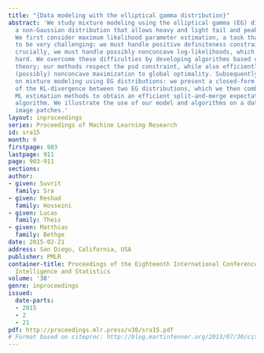 ```yaml
---
title: "{Data modeling with the elliptical gamma distribution}"
abstract: 'We study mixture modeling using the elliptical gamma (EG) distribution,
  a non-Gaussian distribution that allows heavy and light tail and peak behaviors.
  We first consider maximum likelihood parameter estimation, a task that turns out
  to be very challenging: we must handle positive definiteness constraints, and  more
  crucially, we must handle possibly nonconcave log-likelihoods, which makes maximization
  hard. We overcome these difficulties by developing algorithms based on fixed-point
  theory; our methods respect the psd constraint, while also efficiently solving the
  (possibly) nonconcave maximization to global optimality. Subsequently, we focus
  on mixture modeling using EG distributions: we present a closed-form expression
  of the KL-divergence between two EG distributions, which we then combine with our
  ML estimation methods to obtain an efficient split-and-merge expectation maximization
  algorithm. We illustrate the use of our model and algorithms on a dataset of natural
  image patches.'
layout: inproceedings
series: Proceedings of Machine Learning Research
id: sra15
month: 0
firstpage: 903
lastpage: 911
page: 903-911
sections: 
author:
- given: Suvrit
  family: Sra
- given: Reshad
  family: Hosseini
- given: Lucas
  family: Theis
- given: Matthias
  family: Bethge
date: 2015-02-21
address: San Diego, California, USA
publisher: PMLR
container-title: Proceedings of the Eighteenth International Conference on Artificial
  Intelligence and Statistics
volume: '38'
genre: inproceedings
issued:
  date-parts:
  - 2015
  - 2
  - 21
pdf: http://proceedings.mlr.press/v38/sra15.pdf
# Format based on citeproc: http://blog.martinfenner.org/2013/07/30/citeproc-yaml-for-bibliographies/
---
```

